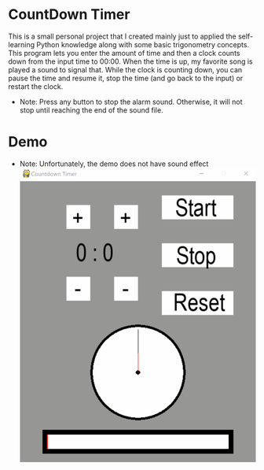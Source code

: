 # CountDown Timer
This is a small personal project that I created mainly just to applied the self-learning Python knowledge along with some basic trigonometry concepts. This program lets you enter the amount of time and then a clock counts down from the input time to 00:00. When the time is up,  my favorite song is played a sound to signal that. While the clock is counting down, you can pause the time and resume it, stop the time (and go back to the input) or restart the clock.

* Note: Press any button to stop the alarm sound. Otherwise, it will not stop until reaching the end of the sound file.

# Demo
* Note: Unfortunately, the demo does not have sound effect
![](demo.gif)




